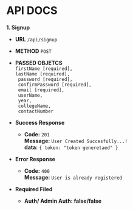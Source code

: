 # API DOCS
**1. Signup**
* **URL**
    `/api/signup`

* **METHOD**
    `POST`

* **PASSED OBJETCS** <br />
    `firstName [required],` <br />
    `lastName [required],` <br />
    ` password [required],` <br />
    ` confirmPassword [required],` <br /> 
    ` email [required],` <br />
    ` userName,` <br />
    ` year,` <br />
    ` collegeName,` <br />
    ` contactNumber`

* **Success Response**<br />
    * **Code:** `201` <br />
      **Message:** `User Created Succesfully...!` <br />
      **data:** `{ token: "token generetaed" }`

* **Error Response**
    * **Code:** `400` <br />
      **Message:** `User is already registered` <br />

* **Required Filed**
    * **Auth/ Admin Auth: false/false**

